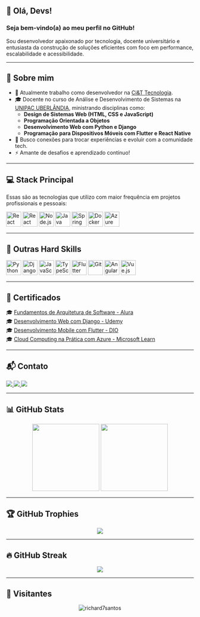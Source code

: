 ## 👋 Olá, Devs!  
### Seja bem-vindo(a) ao meu perfil no GitHub!

Sou desenvolvedor apaixonado por tecnologia, docente universitário e entusiasta da construção de soluções eficientes com foco em performance, escalabilidade e acessibilidade.

---

## 🧠 Sobre mim

- 🔭 Atualmente trabalho como desenvolvedor na [Ci&T Tecnologia](https://ciandt.com/br/pt-br/home).
- 🎓 Docente no curso de Análise e Desenvolvimento de Sistemas na [UNIPAC UBERLÂNDIA](https://unipacuberlandia.com.br), ministrando disciplinas como:
  - **Design de Sistemas Web (HTML, CSS e JavaScript)**
  - **Programação Orientada a Objetos**
  - **Desenvolvimento Web com Python e Django**
  - **Programação para Dispositivos Móveis com Flutter e React Native**
- 👯 Busco conexões para trocar experiências e evoluir com a comunidade tech.
- ⚡ Amante de desafios e aprendizado contínuo!

---

## 💻 Stack Principal

Essas são as tecnologias que utilizo com maior frequência em projetos profissionais e pessoais:

<img src="https://cdn.jsdelivr.net/gh/devicons/devicon/icons/react/react-original.svg" height="40" title="React"/> 
<img src="https://cdn.jsdelivr.net/gh/devicons/devicon/icons/react/react-original.svg" height="40" title="React Native"/> 
<img src="https://cdn.jsdelivr.net/gh/devicons/devicon/icons/nodejs/nodejs-original.svg" height="40" title="Node.js"/>
<img src="https://cdn.jsdelivr.net/gh/devicons/devicon/icons/java/java-original.svg" height="40" title="Java"/>
<img src="https://cdn.jsdelivr.net/gh/devicons/devicon/icons/spring/spring-original.svg" height="40" title="Spring Boot"/>
<img src="https://cdn.jsdelivr.net/gh/devicons/devicon/icons/docker/docker-original.svg" height="40" title="Docker"/>
<img src="https://cdn.jsdelivr.net/gh/devicons/devicon/icons/azure/azure-original.svg" height="40" title="Azure"/>

---

## 🧰 Outras Hard Skills

<img src="https://cdn.jsdelivr.net/gh/devicons/devicon/icons/python/python-original.svg" height="40" title="Python" />
<img src="https://cdn.jsdelivr.net/gh/devicons/devicon/icons/django/django-plain.svg" height="40" title="Django" />
<img src="https://cdn.jsdelivr.net/gh/devicons/devicon/icons/javascript/javascript-original.svg" height="40" title="JavaScript" />
<img src="https://cdn.jsdelivr.net/gh/devicons/devicon/icons/typescript/typescript-original.svg" height="40" title="TypeScript" />
<img src="https://cdn.jsdelivr.net/gh/devicons/devicon/icons/flutter/flutter-original.svg" height="40" title="Flutter"/>
<img src="https://cdn.jsdelivr.net/gh/devicons/devicon/icons/git/git-original.svg" height="40" title="Git"/>
<img src="https://cdn.jsdelivr.net/gh/devicons/devicon/icons/angularjs/angularjs-original.svg" height="40" title="AngularJS"/>
<img src="https://cdn.jsdelivr.net/gh/devicons/devicon/icons/vuejs/vuejs-original.svg" height="40" title="Vue.js"/>

---

## 📜 Certificados

🎓 [Fundamentos de Arquitetura de Software - Alura](#)  
🎓 [Desenvolvimento Web com Django - Udemy](#)  
🎓 [Desenvolvimento Mobile com Flutter - DIO](#)  
🎓 [Cloud Computing na Prática com Azure - Microsoft Learn](#)

---

## 📬 Contato

<div>
  <a href="mailto:richard7santos@hotmail.com" target="_blank">
    <img src="https://img.shields.io/badge/Email-D14836?style=for-the-badge&logo=gmail&logoColor=white">
  </a>
  <a href="https://www.linkedin.com/in/ricardojsantos1/" target="_blank">
    <img src="https://img.shields.io/badge/LinkedIn-%230077B5?style=for-the-badge&logo=linkedin&logoColor=white">
  </a>
  <a href="https://www.instagram.com/richard.santos.31105/" target="_blank">
    <img src="https://img.shields.io/badge/Instagram-%23E4405F?style=for-the-badge&logo=instagram&logoColor=white">
  </a>
</div>

---

## 📊 GitHub Stats

<div align="center">
  <img height="180em" src="https://github-readme-stats.vercel.app/api?username=richard7santos&show_icons=true&theme=dracula&include_all_commits=true&count_private=true"/>
  <img height="180em" src="https://github-readme-stats.vercel.app/api/top-langs/?username=richard7santos&layout=compact&langs_count=7&theme=dracula"/>
</div>

---

## 🏆 GitHub Trophies

<p align="center">
  <img src="https://github-profile-trophy.vercel.app/?username=richard7santos&theme=dracula&row=1&margin-w=15" />
</p>

---

## 🔥 GitHub Streak

<p align="center">
  <img src="https://github-readme-streak-stats.herokuapp.com/?user=richard7santos&theme=dracula" />
</p>

---

## 👀 Visitantes

<p align="center">
  <img src="https://komarev.com/ghpvc/?username=richard7santos&label=Profile%20views&color=0e75b6&style=flat" alt="richard7santos" />
</p>
